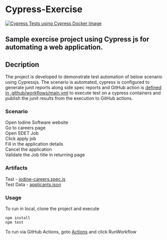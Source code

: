 
# Cypress-Exercise 
[![Cypress Tests using Cypress Docker Image](https://github.com/uvarajkrishna/Cypress-Exercise/actions/workflows/main.yml/badge.svg)](https://github.com/uvarajkrishna/Cypress-Exercise/actions/workflows/main.yml)

## Sample exercise project using Cypress js for automating a web application.

## Decription
The project is developed to demonstrate test automation of below scenario using Cypressjs. The scenario is automated, cypress is configured to generate junit reports along side spec reports and GitHub action is [defined in .github/workflows/main.yml](.github/workflows/main.yml) to execute test on a cypress containers and publish the junit results from the execution to GitHub actions. 

### Scenario

Open Iodine Software website  
Go to careers page  
Open SDET Job  
Click apply job  
Fill in the application details  
Cancel the application  
Validate the Job title in returning page  

### Artifacts

Test - [iodine-careers.spec.js](cypress/integration/iodine-careers.spec.js)  
Test Data - [applicants.json](cypress/fixtures/applicants.json)

### Usage

To run in local, clone the project and execute
```
npm install  
npm test
```
To run via GitHub Actions, goto [Actions](actions/workflows/main.yml) and click RunWorkflow

